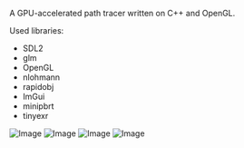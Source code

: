 A GPU-accelerated path tracer written on C++ and OpenGL.

Used libraries:
- SDL2
- glm
- OpenGL
- nlohmann
- rapidobj
- ImGui
- minipbrt
- tinyexr

![Image](https://github.com/user-attachments/assets/331263b2-6006-4b2e-8a37-ed6e832d57d8)
![Image](https://github.com/user-attachments/assets/47754f99-cb7d-45a4-9853-e384cef44f60)
![Image](https://github.com/user-attachments/assets/3ba9e1b8-44de-4077-b11f-b9102fe3182f)
![Image](https://github.com/user-attachments/assets/8bd9e1f9-f60d-403c-8eee-636cc42bf776)
